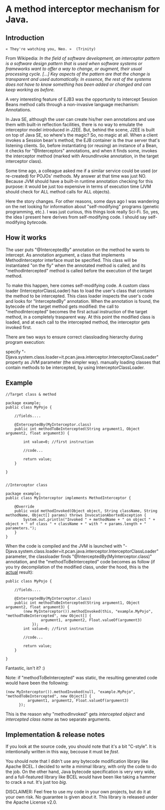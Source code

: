 # A method interceptor mechanism for Java.

## Introduction


    « They're watching you, Neo. »  (Trinity)


From Wikipedia:
<i>
In the field of software development, an interceptor pattern is a software design pattern that is used when software systems or frameworks want to offer a way to change, or augment, their usual processing cycle. [...] Key aspects of the pattern are that the change is transparent and used automatically. In essence, the rest of the systems does not have to know something has been added or changed and can keep working as before.
</i>

A very interesting feature of EJB3 was the opportunity to intercept Session Beans method calls through a non-invasive language mechanism: Annotations.

In Java SE, although the user can create his/her own annotations and use them with built-in reflection facilities, there is no way to emulate the interceptor model introduced in J2EE. But, behind the scene, J2EE is built on top of Java SE, so where's the magic?
So, no magic at all. When a client invokes a Session bean's method, the EJB container is the <i>true</i> server that's listening clients. So, before instantiating (or reusing) an instance of a Bean, it checks for "@Interceptors" annotations, and when it finds some, invokes the interceptor method (marked with AroundInvoke annotation, in the target interceptor class).

Some time ago, a colleague asked me if a similar service could be used (or re-created) for POJOs' methods. My answer at that time was just NO. Because JVM should have a built-in runtime annotation checking for this purpose: it would be just too expensive in terms of execution time (JVM should check for ALL method calls for ALL objects).

Here the story changes. For other reasons, some days ago I was wandering on the net looking for information about "self-modifying" programs (genetic programming, etc.). I was just curious, this things look really Sci-Fi. So, yes, the idea I present here derives from self-modifying code. I should say self-modifying <i>byte</i>code.

## How it works

The user puts "@InterceptedBy" annotation on the method he wants to intercept. As annotation argument, a class that implements MethodInterceptor interface must be specified. This class will be instantiated "on the fly" when the annotated method is called, and its "methodIntercepted" method is called before the execution of the target method.

To make this happen, here comes self-modifying code. A custom class loader (InterceptorClassLoader) has to load the user's class that contains the method to be intercepted. This class loader inspects the user's code and looks for "InterceptedBy" annotation. When the annotation is found, the bytecode of the target method gets modified: the call to "methodIntercepted" becomes the first actual instruction of the target method, in a completely trasparent way. At this point the modified class is loaded, and at each call to the intercepted method, the interceptor gets invoked first.

There are two ways to ensure correct classloading hierarchy during program execution:

specify "-Djava.system.class.loader=it.pcan.java.interceptor.InterceptorClassLoader" property as JVM parameter (the simpler way).
manually loading classes that contain methods to be intercepted, by using InterceptorClassLoader.

## Example

    //Target class & method
  
    package example;
    public class MyPojo {
    
    	//fields....
    
    	@InterceptedBy(MyInterceptor.class)
    	public int methodToBeIntercepted(String argument1, Object argument2, float argument3) {
    	
    		int value=0; //first instruction
    		
    		//code...
    	
    		return value;
    	}
    
    }

  
    //Interceptor class
    
    package example;
    public class MyInterceptor implements MethodInterceptor {
    
        @Override
        public void methodInvoked(Object object, String className, String methodName, Object[] params) throws InvocationAbortedException {
            System.out.println("Invoked " + methodName + " on object " + object + " of class " + className + " with " + params.length + " parameters.");
        }
    }



When the code is compiled and the JVM is launched with "-Djava.system.class.loader=it.pcan.java.interceptor.InterceptorClassLoader" parameter, the classloader finds "@InterceptedBy(MyInterceptor.class)" annotation, and the "methodToBeIntercepted" code becomes as follow (if you try decompilation of the modified class, under the hood, this is the <u>actual</u> result):
  
    public class MyPojo {
    
    	//fields....
    
    	@InterceptedBy(MyInterceptor.class)
    	public int methodToBeIntercepted(String argument1, Object argument2, float argument3) {
    		(new MyInterceptor()).methodInvoked(this, "example.MyPojo", "methodToBeIntercepted", new Object[] {
            	    argument1, argument2, Float.valueOf(argument3)
            	});
    		int value=0; //first instruction
    		
    		//code...
    	
    		return value;
    	}
    
    }


Fantastic, isn't it? :)

Note: if "methodToBeIntercepted" was static, the resulting generated code would have been the following:

  
  	(new MyInterceptor()).methodInvoked(null, "example.MyPojo", "methodToBeIntercepted", new Object[] {
              argument1, argument2, Float.valueOf(argument3)
          });


This is the reason why "methodInvoked" gets <i>intercepted object</i> and <i>intercepted class name</i> as two separate arguments.

## Implementation & release notes

If you look at the source code, you should note that it's a bit "C-style". It is intentionally written in this way, becouse it must be <i>fast</i>. 

You should note that I didn't use any bytecode modification library like Apache BCEL. I decided to write a minimal library, with only the code to do the job. On the other hand, Java bytecode specification is very very wide, and a full-featured library like BCEL would have been like taking a hammer to crack a nut. It's just too <i>big</i>.

DISCLAIMER: Feel free to use my code in your own projects, but do it at your own risk. No guarantee is given about it.
This library is released under the Apache License v2.0.
